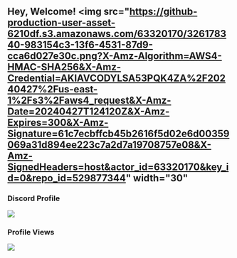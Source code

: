 ## Hey, Welcome! <img src="https://github-production-user-asset-6210df.s3.amazonaws.com/63320170/326178340-983154c3-13f6-4531-87d9-cca6d027e30c.png?X-Amz-Algorithm=AWS4-HMAC-SHA256&X-Amz-Credential=AKIAVCODYLSA53PQK4ZA%2F20240427%2Fus-east-1%2Fs3%2Faws4_request&X-Amz-Date=20240427T124120Z&X-Amz-Expires=300&X-Amz-Signature=61c7ecbffcb45b2616f5d02e6d00359069a31d894ee223c7a2d7a19708757e08&X-Amz-SignedHeaders=host&actor_id=63320170&key_id=0&repo_id=529877344" width="30"
### Discord Profile
[![](https://lanyard-profile-readme.vercel.app/api/690634258691391589)](https://discord.com/users/690634258691391589)
### Profile Views
![](https://komarev.com/ghpvc/?username=memte&color=c50808)
